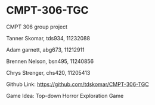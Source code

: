 # CMPT-306-TGC
CMPT 306 group project


Tanner Skomar, tds934, 11232088

Adam garnett, abg673, 11212911

Brennen Nelson, bsn495, 11240856

Chrys Strenger, chs420, 11205413


Github Link:
https://github.com/tdskomar/CMPT-306-TGC


Game Idea:
Top-down Horror Exploration Game
